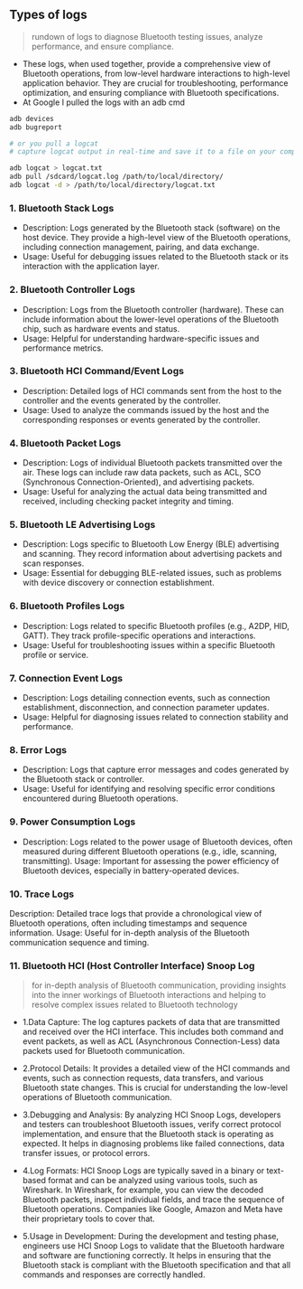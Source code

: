 
## Types of logs 

> rundown of logs to diagnose Bluetooth testing issues, analyze performance, and ensure compliance. 

* These logs, when used together, provide a comprehensive view of Bluetooth operations, from low-level hardware interactions to high-level application behavior. They are crucial for troubleshooting, performance optimization, and ensuring compliance with Bluetooth specifications.
* At Google I pulled the logs with an adb cmd

```bash
adb devices
adb bugreport

# or you pull a logcat
# capture logcat output in real-time and save it to a file on your computer

adb logcat > logcat.txt
adb pull /sdcard/logcat.log /path/to/local/directory/
adb logcat -d > /path/to/local/directory/logcat.txt
```

### 1. Bluetooth Stack Logs
* Description: Logs generated by the Bluetooth stack (software) on the host device. They provide a high-level view of the Bluetooth operations, including connection management, pairing, and data exchange.
* Usage: Useful for debugging issues related to the Bluetooth stack or its interaction with the application layer.

### 2. Bluetooth Controller Logs
* Description: Logs from the Bluetooth controller (hardware). These can include information about the lower-level operations of the Bluetooth chip, such as hardware events and status.
* Usage: Helpful for understanding hardware-specific issues and performance metrics.

### 3. Bluetooth HCI Command/Event Logs
* Description: Detailed logs of HCI commands sent from the host to the controller and the events generated by the controller.
* Usage: Used to analyze the commands issued by the host and the corresponding responses or events generated by the controller.

### 4. Bluetooth Packet Logs
* Description: Logs of individual Bluetooth packets transmitted over the air. These logs can include raw data packets, such as ACL, SCO (Synchronous Connection-Oriented), and advertising packets.
* Usage: Useful for analyzing the actual data being transmitted and received, including checking packet integrity and timing.

### 5. Bluetooth LE Advertising Logs
* Description: Logs specific to Bluetooth Low Energy (BLE) advertising and scanning. They record information about advertising packets and scan responses.
* Usage: Essential for debugging BLE-related issues, such as problems with device discovery or connection establishment.

### 6. Bluetooth Profiles Logs
* Description: Logs related to specific Bluetooth profiles (e.g., A2DP, HID, GATT). They track profile-specific operations and interactions.
* Usage: Useful for troubleshooting issues within a specific Bluetooth profile or service.

### 7. Connection Event Logs
* Description: Logs detailing connection events, such as connection establishment, disconnection, and connection parameter updates.
* Usage: Helpful for diagnosing issues related to connection stability and performance.

### 8. Error Logs
* Description: Logs that capture error messages and codes generated by the Bluetooth stack or controller.
* Usage: Useful for identifying and resolving specific error conditions encountered during Bluetooth operations.

### 9. Power Consumption Logs
* Description: Logs related to the power usage of Bluetooth devices, often measured during different Bluetooth operations (e.g., idle, scanning, transmitting).
Usage: Important for assessing the power efficiency of Bluetooth devices, especially in battery-operated devices.

### 10. Trace Logs
Description: Detailed trace logs that provide a chronological view of Bluetooth operations, often including timestamps and sequence information.
Usage: Useful for in-depth analysis of the Bluetooth communication sequence and timing.

### 11. Bluetooth HCI (Host Controller Interface) Snoop Log

> for in-depth analysis of Bluetooth communication, providing insights into the inner workings of Bluetooth interactions and helping to resolve complex issues related to Bluetooth technology

* 1.Data Capture: The log captures packets of data that are transmitted and received over the HCI interface. This includes both command and event packets, as well as ACL (Asynchronous Connection-Less) data packets used for Bluetooth communication.

* 2.Protocol Details: It provides a detailed view of the HCI commands and events, such as connection requests, data transfers, and various Bluetooth state changes. This is crucial for understanding the low-level operations of Bluetooth communication.

* 3.Debugging and Analysis: By analyzing HCI Snoop Logs, developers and testers can troubleshoot Bluetooth issues, verify correct protocol implementation, and ensure that the Bluetooth stack is operating as expected. It helps in diagnosing problems like failed connections, data transfer issues, or protocol errors.

* 4.Log Formats: HCI Snoop Logs are typically saved in a binary or text-based format and can be analyzed using various tools, such as Wireshark. In Wireshark, for example, you can view the decoded Bluetooth packets, inspect individual fields, and trace the sequence of Bluetooth operations. Companies like Google, Amazon and Meta have their proprietary tools to cover that.

* 5.Usage in Development: During the development and testing phase, engineers use HCI Snoop Logs to validate that the Bluetooth hardware and software are functioning correctly. It helps in ensuring that the Bluetooth stack is compliant with the Bluetooth specification and that all commands and responses are correctly handled.
